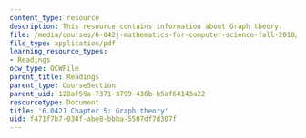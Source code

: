 ```yaml
---
content_type: resource
description: This resource contains information about Graph theory.
file: /media/courses/6-042j-mathematics-for-computer-science-fall-2010/f471f7b7034fabe8bbba5507df7d307f_MIT6_042JF10_chap05.pdf
file_type: application/pdf
learning_resource_types:
- Readings
ocw_type: OCWFile
parent_title: Readings
parent_type: CourseSection
parent_uid: 128af59a-7371-3799-436b-b5af64143a22
resourcetype: Document
title: '6.042J Chapter 5: Graph theory'
uid: f471f7b7-034f-abe8-bbba-5507df7d307f
---
```

